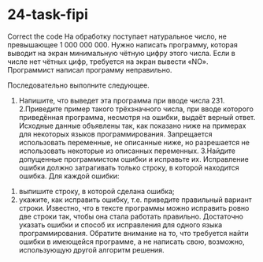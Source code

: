 # 24-task-fipi
Correct the code
 На обработку поступает натуральное число, не превышающее 1 000 000 000. Нужно написать программу, которая выводит на экран минимальную чётную цифру этого числа. Если в числе нет чётных цифр, требуется на экран вывести «NO». Программист написал программу неправильно.
 
 Последовательно выполните следующее.
1. Напишите, что выведет эта программа при вводе числа 231.
2.Приведите пример такого трёхзначного числа, при вводе которого приведённая программа, несмотря на ошибки, выдаёт верный ответ.
Исходные данные объявлены так, как показано ниже на примерах для некоторых языков программирования. Запрещается использовать переменные, не описанные ниже, но разрешается не использовать некоторые из описанных переменных.
3.Найдите допущенные программистом ошибки и исправьте их. Исправление ошибки должно затрагивать только строку, в которой находится ошибка. Для каждой ошибки:
1) выпишите строку, в которой сделана ошибка;
2) укажите, как исправить ошибку, т.е. приведите правильный вариант строки.
Известно, что в тексте программы можно исправить ровно две строки так, чтобы она стала работать правильно.
Достаточно указать ошибки и способ их исправления для одного языка программирования.
Обратите внимание на то, что требуется найти ошибки в имеющейся программе, а не написать свою, возможно, использующую другой алгоритм решения.
